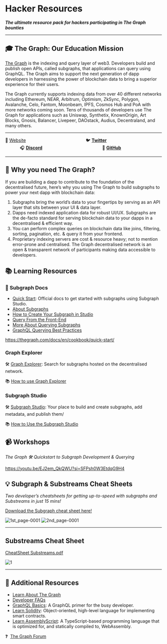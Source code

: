 # Hacker Resources

***The ultimate resource pack for hackers participating in The Graph bounties***

---

## 🎓 The Graph: Our Education Mission

[The Graph](https://thegraph.com/) is the indexing and query layer of web3. Developers build and publish open APIs, called subgraphs, that applications can query using GraphQL. The Graph aims to support the next generation of dapp developers in harnessing the power of blockchain data to bring a superior experience for their users.

The Graph currently supports indexing data from over 40 different networks including Ethereum, NEAR, Arbitrum, Optimism, ZkSync, Polygon, Avalanche, Celo, Fantom, Moonbeam, IPFS, Cosmos Hub and PoA with more networks coming soon. Tens of thousands of developers use The Graph for applications such as Uniswap, Synthetix, KnownOrigin, Art Blocks, Gnosis, Balancer, Livepeer, DAOstack, Audius, Decentraland, and many others.

---

🔗 [Website](https://thegraph.com/)  $~~~~~~~~~~~$    $~~~~~~~~~~~$   $~~~~~~~~~~~$            $~~~~~~~~~~~$      🐦 **[Twitter](https://twitter.com/graphprotocol)** $~~~~~~~~~~~$    $~~~~~~~~~~~$ $~~~~~~~~~~~$ $~~~~~~~~~~~$   🎧 **[Discord](https://discord.gg/graphprotocol)** $~~~~~~~~~~~$ $~~~~~~~~~~~$ $~~~~~~~~~~~$  $~~~~~~~~~~~$    🐙 **[GitHub](https://github.com/graphprotocol)**

---

## 🧱 Why you need The Graph?

If you are building a dapp to contribute to the foundation of the decentralised future, here’s why you using The Graph to build subgraphs to power your next dapp with blockchain data:

1. Subgraphs bring the world’s data to your fingertips by serving as an API layer that sits between your UI & data layer.
2. Dapps need indexed application data for robust UI/UX. Subgraphs are the de-facto standard for serving blockchain data to your dapps in a decentralised & efficient way.
3. You can perform complex queries on blockchain data like joins, filtering, sorting, pagination, etc. & query it from your frontend.
4. Proprietary indexing servers are cost & resource heavy; not to mention error-prone and centralised. The Graph decentralised network is an open & transparent network of participants making data accessible to developers.

## 📚 Learning Resources

### 📄 Subgraph Docs

- [Quick Start](https://thegraph.com/docs/en/cookbook/quick-start/): Official docs to get started with subgraphs using Subgraph Studio.
- [About Subgraphs](https://thegraph.com/docs/en/developing/creating-a-subgraph/)
- [How to Create Your Subgraph in Studio](https://thegraph.com/docs/en/deploying/subgraph-studio/#how-to-create-your-subgraph-in-subgraph-studio)
- [Query From the Front-End](https://thegraph.com/docs/en/querying/querying-from-an-application/)
- [More About Querying Subgraphs](https://thegraph.com/docs/en/querying/querying-the-graph/)
- [GraphQL Querying Best Practices](https://thegraph.com/docs/en/querying/querying-best-practices/)

https://thegraph.com/docs/en/cookbook/quick-start/

### Graph Explorer

🛠️ [Graph Explorer](https://thegraph.com/explorer): Search for subgraphs hosted on the decentralised network.

📚 [How to use Graph Explorer](https://thegraph.com/docs/en/network/explorer/)

### Subgraph Studio

🛠️ [Subgraph Studio](https://thegraph.com/studio/): Your place to build and create subgraphs, add metadata, and publish them/

📚 [How to Use the Subgraph Studio](https://thegraph.com/docs/en/deploying/subgraph-studio/)

## 📹 Workshops

*The Graph 🛠️ Quickstart to Subgraph Development & Querying*

https://youtu.be/EJ2em_QkQWU?si=SFPsh0W3EtdqG9H4

## 💡 Subgraph & Substreams Cheat Sheets

*Two developer’s cheatsheets for getting up-to-speed with subgraphs and Substreams in just 15 mins!*

[Download the Subgraph cheat sheet here!](https://drive.google.com/file/d/12IyFd7bbPrcRcHK-4EMCGGmATZtiY_yW/view?usp=share_link)


![1st_page-0001](https://github.com/pranavkonde/subgraph-hackers/assets/76070589/cf8c0acf-c27c-4bc3-a47b-bcd985efaef9)
![2nd_page-0001](https://github.com/pranavkonde/subgraph-hackers/assets/76070589/47e9c055-70c7-4add-b361-f921061f730e)

---

## Substreams Cheat Sheet

[CheatSheet Substreams.pdf](https://prod-files-secure.s3.us-west-2.amazonaws.com/24decb71-0e1c-4c5a-be73-c3518e2faba4/f8bb4542-8666-405a-bfae-169f27cb8ccd/CheatSheet_Substreams.pdf)

![1](https://github.com/pranavkonde/subgraph-hackers/assets/76070589/5d0f3f03-f3d2-4382-8494-7ff87709829e)


---

## 🎁 Additional Resources

- [Learn About The Graph](https://thegraph.com/ecosystem/learn/)
- [Developer FAQs](https://thegraph.com/docs/en/developing/developer-faqs/)
- [GraphQL Basics](https://hasura.io/learn/graphql/intro-graphql/introduction/): A GraphQL primer for the busy developer.
- [Learn Solidity](https://docs.soliditylang.org/en/develop/): Object-oriented, high-level language for implementing smart contracts.
- [Learn AssemblyScript](https://www.assemblyscript.org/getting-started.html): A TypeScript-based programming language that is optimized for, and statically compiled to, WebAssembly.

❓  [The Graph Forum](https://forum.thegraph.com/)
